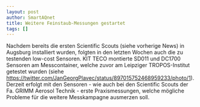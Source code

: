 ```yaml
---
layout: post
author: SmartAQnet
title: Weitere Feinstaub-Messungen gestartet
tags: []
---
```

Nachdem bereits die ersten Scientific Scouts (siehe vorherige News) in Augsburg installiert wurden, folgten in den letzten Wochen auch die zu testenden low-cost Sensoren. KIT TECO montierte SD011 und DC1700 Sensoren am Messcontainer, welche zuvor am Leipziger TROPOS-Institut getestet wurden (siehe https://twitter.com/JanGeorgPlavec/status/897015752468959233/photo/1). Derzeit erfolgt mit den Sensoren - wie auch bei den Scientific Scouts der Fa. GRIMM Aerosol Technik - erste Praxismessungen, welche mögliche Probleme für die weitere Messkampagne ausmerzen soll.
